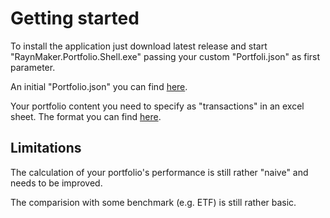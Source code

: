 
# Getting started

To install the application just download latest release and start "RaynMaker.Portfolio.Shell.exe" passing your custom "Portfoli.json" as first parameter.

An initial "Portfolio.json" you can find [here](../Samples/Portfolio.json).

Your portfolio content you need to specify as "transactions" in an excel sheet. The format 
you can find [here](../Samples/Events.xlsx).

## Limitations

The calculation of your portfolio's performance is still rather "naive" and needs to be improved.

The comparision with some benchmark (e.g. ETF) is still rather basic.

